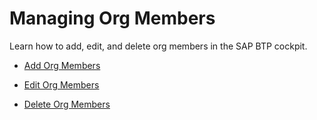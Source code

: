 <!-- loiob792066df68a42bcb444dac70a6c0c1d -->

# Managing Org Members

Learn how to add, edit, and delete org members in the SAP BTP cockpit.

-   [Add Org Members](add-org-members-a4eeaf1.md)

-   [Edit Org Members](edit-org-members-fdbeabb.md)

-   [Delete Org Members](delete-org-members-35a720c.md)


